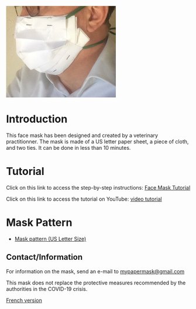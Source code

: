 <img src="mask_image.png" class="img-responsive" alt="">

# Introduction
This face mask has been designed and created by a veterinary practitionner. The mask is made of a US letter paper sheet, a piece of cloth, and two ties. It can be done in less than 10 minutes. 

# Tutorial
Click on this link to access the step-by-step instructions: <a href="http://papermask.github.io/papermask/FaceMaskTutorial.pdf " target="_blank"> Face Mask Tutorial </a>

Click on this link to access the tutorial on YouTube: <a href="https://youtu.be/8fnABEBYyQk" target="_blank"> video tutorial </a>

# Mask Pattern
* <a href="http://papermask.github.io/papermask/USPattern.pdf" target="_blank"> Mask pattern  (US Letter Size) </a>

## Contact/Information
For information on the mask, send an e-mail to mypapermask@gmail.com 

This mask does not replace the protective measures recommended by the authorities in the COVID-19 crisis. 

<a href="README.md">French version </a> 
